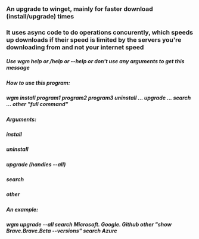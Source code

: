 ### An upgrade to winget, mainly for faster download (install/upgrade) times
### It uses async code to do operations concurently, which speeds up downloads if their speed is limited by the servers you're downloading from and not your internet speed

##### Use wgm help or /help or --help or don't use any arguments to get this message
##### How to use this program:
##### wgm install program1 program2 program3 uninstall ... upgrade ... search ... other "full command"
##### 
##### Arguments:
##### 	install
##### 	uninstall
##### 	upgrade (handles --all)
##### 	search
##### 	other
##### 
##### An example:
##### wgm upgrade --all search Microsoft. Google. Github other "show Brave.Brave.Beta --versions" search Azure
